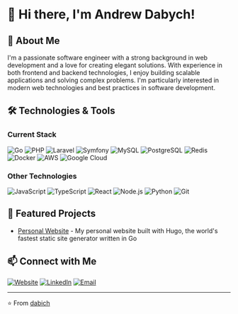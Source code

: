 # 👋 Hi there, I'm Andrew Dabych!

## 🚀 About Me
I'm a passionate software engineer with a strong background in web development and a love for creating elegant solutions. With experience in both frontend and backend technologies, I enjoy building scalable applications and solving complex problems. I'm particularly interested in modern web technologies and best practices in software development.

## 🛠️ Technologies & Tools
### Current Stack
![Go](https://img.shields.io/badge/Go-00ADD8?style=flat&logo=go&logoColor=white)
![PHP](https://img.shields.io/badge/PHP-777BB4?style=flat&logo=php&logoColor=white)
![Laravel](https://img.shields.io/badge/Laravel-FF2D20?style=flat&logo=laravel&logoColor=white)
![Symfony](https://img.shields.io/badge/Symfony-000000?style=flat&logo=symfony&logoColor=white)
![MySQL](https://img.shields.io/badge/MySQL-4479A1?style=flat&logo=mysql&logoColor=white)
![PostgreSQL](https://img.shields.io/badge/PostgreSQL-336791?style=flat&logo=postgresql&logoColor=white)
![Redis](https://img.shields.io/badge/Redis-DC382D?style=flat&logo=redis&logoColor=white)
![Docker](https://img.shields.io/badge/Docker-2496ED?style=flat&logo=docker&logoColor=white)
![AWS](https://img.shields.io/badge/AWS-232F3E?style=flat&logo=amazon-aws&logoColor=white)
![Google Cloud](https://img.shields.io/badge/Google_Cloud-4285F4?style=flat&logo=google-cloud&logoColor=white)

### Other Technologies
![JavaScript](https://img.shields.io/badge/JavaScript-F7DF1E?style=flat&logo=javascript&logoColor=black)
![TypeScript](https://img.shields.io/badge/TypeScript-007ACC?style=flat&logo=typescript&logoColor=white)
![React](https://img.shields.io/badge/React-20232A?style=flat&logo=react&logoColor=61DAFB)
![Node.js](https://img.shields.io/badge/Node.js-43853D?style=flat&logo=node.js&logoColor=white)
![Python](https://img.shields.io/badge/Python-3776AB?style=flat&logo=python&logoColor=white)
![Git](https://img.shields.io/badge/Git-F05032?style=flat&logo=git&logoColor=white)

## 🌟 Featured Projects
- [Personal Website](https://dabych.com) - My personal website built with Hugo, the world's fastest static site generator written in Go

## 📫 Connect with Me
[![Website](https://img.shields.io/badge/Website-000000?style=flat&logo=globe&logoColor=white)](https://dabych.com)
[![LinkedIn](https://img.shields.io/badge/LinkedIn-0077B5?style=flat&logo=linkedin&logoColor=white)](https://linkedin.com/in/dabich)
[![Email](https://img.shields.io/badge/Email-D14836?style=flat&logo=gmail&logoColor=white)](mailto:andrew@dabych.com)

---
⭐️ From [dabich](https://github.com/dabich) 